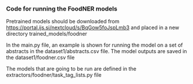 ### Code for running the FoodNER models
Pretrained models should be downloaded from https://portal.ijs.si/nextcloud/s/BqGow5foJspLmb3
and placed in a new directory trained_models/foodner

In the main.py file, an example is shown for running the model on a set of abstracts in the dataset1/abstracts.csv file.
The model outputs are saved in the dataset1/foodner.csv file

The models that are going to be run are defined in the extractors/foodner/task_tag_lists.py file
